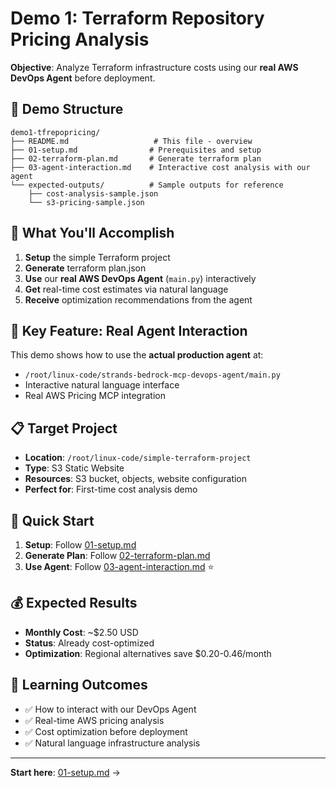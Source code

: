 # Demo 1: Terraform Repository Pricing Analysis

**Objective**: Analyze Terraform infrastructure costs using our **real AWS DevOps Agent** before deployment.

## 📁 Demo Structure

```
demo1-tfrepopricing/
├── README.md                   # This file - overview
├── 01-setup.md                # Prerequisites and setup
├── 02-terraform-plan.md       # Generate terraform plan
├── 03-agent-interaction.md    # Interactive cost analysis with our agent
└── expected-outputs/          # Sample outputs for reference
    ├── cost-analysis-sample.json
    └── s3-pricing-sample.json
```

## 🎯 What You'll Accomplish

1. **Setup** the simple Terraform project
2. **Generate** terraform plan.json 
3. **Use** our **real AWS DevOps Agent** (`main.py`) interactively
4. **Get** real-time cost estimates via natural language
5. **Receive** optimization recommendations from the agent

## 🤖 Key Feature: Real Agent Interaction

This demo shows how to use the **actual production agent** at:
- `/root/linux-code/strands-bedrock-mcp-devops-agent/main.py`
- Interactive natural language interface
- Real AWS Pricing MCP integration

## 📋 Target Project

- **Location**: `/root/linux-code/simple-terraform-project`
- **Type**: S3 Static Website
- **Resources**: S3 bucket, objects, website configuration
- **Perfect for**: First-time cost analysis demo

## 🚀 Quick Start

1. **Setup**: Follow [01-setup.md](01-setup.md)
2. **Generate Plan**: Follow [02-terraform-plan.md](02-terraform-plan.md)
3. **Use Agent**: Follow [03-agent-interaction.md](03-agent-interaction.md) ⭐

## 💰 Expected Results

- **Monthly Cost**: ~$2.50 USD
- **Status**: Already cost-optimized
- **Optimization**: Regional alternatives save $0.20-0.46/month

## 🎯 Learning Outcomes

- ✅ How to interact with our DevOps Agent
- ✅ Real-time AWS pricing analysis  
- ✅ Cost optimization before deployment
- ✅ Natural language infrastructure analysis

---

**Start here**: [01-setup.md](01-setup.md) →